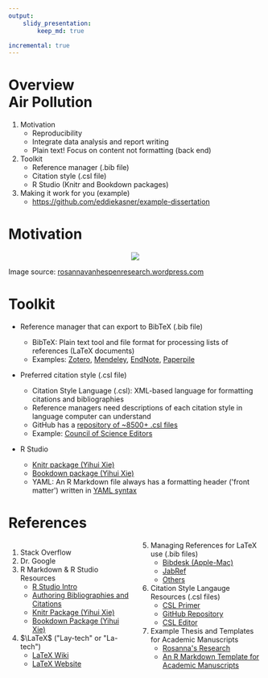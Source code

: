 ```yaml
---
output: 
    slidy_presentation:
        keep_md: true

incremental: true
---
```


Overview <br> Air Pollution
========================================================
1. Motivation
    + Reproducibility
    + Integrate data analysis and report writing
    + Plain text! Focus on content not formatting (back end)
2. Toolkit
    + Reference manager (.bib file)
    + Citation style (.csl file)
    + R Studio (Knitr and Bookdown packages)
3. Making it work for you (example)
    + https://github.com/eddiekasner/example-dissertation

Motivation
========================================================
<center>

![](Images/Rosanna.png)
</center>

Image source: [rosannavanhespenresearch.wordpress.com](https://rosannavanhespenresearch.wordpress.com/2016/02/03/writing-your-thesis-with-r-markdown-1-getting-started/)


Toolkit
========================================================
* Reference manager that can export to BibTeX (.bib file)
    + BibTeX: Plain text tool and file format for processing lists of references (LaTeX documents)
    + Examples: [Zotero](https://libguides.mit.edu/ld.php?content_id=34248570), [Mendeley](http://guides.library.ubc.ca/bibtex/mendeley), [EndNote](https://www.rhizobia.co.nz/latex/convert), [Paperpile](http://forum.paperpile.com/t/how-to-export-a-document-and-citations-to-latex-and-bibtex/784)

* Preferred citation style (.csl file)
    + Citation Style Language (.csl): XML-based language for formatting citations and bibliographies
    + Reference managers need descriptions of each citation style in language computer can understand
    + GitHub has a [repository of ~8500+ .csl files](https://github.com/citation-style-language/styles)
    + Example: [Council of Science Editors](https://writing.wisc.edu/Handbook/DocCSE.html)
    
* R Studio
    + [Knitr package (Yihui Xie)](https://yihui.name/knitr/)
    + [Bookdown package (Yihui Xie)](https://bookdown.org/yihui/bookdown/)
    + YAML: An R Markdown file always has a formatting header ('front matter') written in [YAML syntax](https://en.wikipedia.org/wiki/YAML)
    
References
========================================================

<style>
  .col2 {
    columns: 2 200px;         /* number of columns and width in pixels*/
    -webkit-columns: 2 200px; /* chrome, safari */
    -moz-columns: 2 200px;    /* firefox */
  }
  .col3 {
    columns: 3 100px;
    -webkit-columns: 3 100px;
    -moz-columns: 3 100px;
  }
</style>

<div class="col2">

1. Stack Overflow
2. Dr. Google
3. R Markdown & R Studio Resources
    + [R Studio Intro](http://rmarkdown.rstudio.com/lesson-1.html)
    + [Authoring Bibliographies and Citations](http://rmarkdown.rstudio.com/authoring_bibliographies_and_citations.html)
    + [Knitr Package (Yihui Xie)](https://yihui.name/knitr/)
    + [Bookdown Package (Yihui Xie)](https://bookdown.org/yihui/bookdown/)
4. $\LaTeX$ ("Lay-tech" or "La-tech")
    + [LaTeX Wiki](https://en.wikipedia.org/wiki/LaTeX)
    + [LaTeX Website](https://www.latex-project.org/)
5. Managing References for LaTeX use (.bib files)
    + [Bibdesk (Apple-Mac)](http://bibdesk.sourceforge.net/)
    + [JabRef](http://www.jabref.org/)
    + [Others](https://tex.stackexchange.com/questions/9454/bibdesk-like-software-for-windows)
6. Citation Style Langauge Resources (.csl files)
    + [CSL Primer](http://docs.citationstyles.org/en/stable/primer.html)
    + [GitHub Repository](https://github.com/citation-style-language/styles)
    + [CSL Editor](http://editor.citationstyles.org/about/)
7. Example Thesis and Templates for Academic Manuscripts
    + [Rosanna's Research](https://rosannavanhespenresearch.wordpress.com/2016/02/03/writing-your-thesis-with-r-markdown-1-getting-started/)
    + [An R Markdown Template for Academic Manuscripts](http://svmiller.com/blog/2016/02/svm-r-markdown-manuscript/)
</div>
